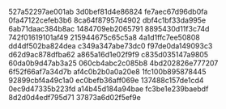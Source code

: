 527a52297ae001ab
3d0bef81d4e86824
fe7aec67d96db0fa
0fa47122cefeb3b6
8ca64f87957d4902
dbf4c1bf33da995e
6ab71daac384b8ac
1484709eb2065791
8895430d11f3c74d
742f01619101af49
215944675c65c5a8
4a1d1ffc7ee50808
dd4df502ba824dea
c349a347abe73dc0
f97de0da149093c3
d62d9ac878dfba62
a865a16d1e02f9f9
c835d035147a9805
60da0b9d47ab3a25
060cb4abc2c085b8
4bd202826e777207
6f52f66af7a34d7b
af4c0b2b0a0a20e8
1fc100b895878445
92899cbf4a49c1a0
ec0befb36aff069e
137488c157de1cd4
0ec9d47335b223fd
a14b45d184a94bae
fc3be1e239baebdf
8d2d0d4edf795d71
37873a6d02f5ef9e
